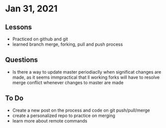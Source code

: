 # Jan 31, 2021

## Lessons
- Practiced on github and git
- learned branch merge, forking, pull and push process

## Questions
- Is there a way to update master periodiaclly when significat changes are made, as it seems immpractical that ll working forks will have to resolve merge conflict whenever changes to master are made


## To Do
- Create a new post on the process and code on git push/pull/merge
- create a personalized repo to practice on merging
- learn more about remote commands



